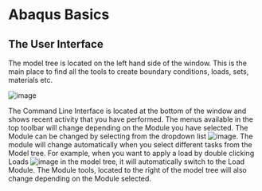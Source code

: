 # Abaqus Basics
## The User Interface
The model tree is located on the left hand side of the window. This is the main place to find all the tools to create boundary conditions, loads, sets, materials etc.

![image](https://user-images.githubusercontent.com/80410515/111624475-a7f35480-87e3-11eb-89b2-9bc0d424403e.png)

The Command Line Interface is located at the bottom of the window and shows recent activity that you have performed.
The menus available in the top toolbar will change depending on the Module you have selected. The Module can be changed by selecting from the dropdown list ![image](https://user-images.githubusercontent.com/80410515/111624699-e983ff80-87e3-11eb-8a36-dbdbb7d00021.png). The module will change automatically when you select different tasks from the Model tree. For example, when you want to apply a load by double clicking Loads ![image](https://user-images.githubusercontent.com/80410515/111624726-f4d72b00-87e3-11eb-89f6-58f185c1c970.png) in the model tree, it will automatically switch to the Load Module.
The Module tools, located to the right of the model tree will also change depending on the Module selected.

